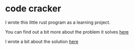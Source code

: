 # code cracker

I wrote this little rust program as a learning project.

You can find out a bit more about the problem it solves [here](https://www.ersin.nz/articles/quick-kata-code-cracker)

I wrote a bit about the solution [here](https://www.ersin.nz/articles/how-i-solved-kata-code-cracker)